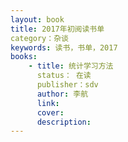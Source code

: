 ```yaml
---
layout: book
title: 2017年初阅读书单
category：杂谈
keywords: 读书，书单，2017
books:
    - title: 统计学习方法
      status： 在读
      publisher：sdv
      author: 李航
      link: 
      cover: 
      description: 
---
```







